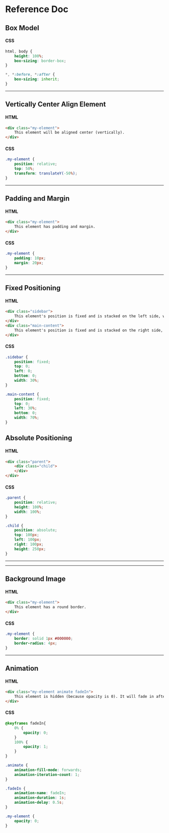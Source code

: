 Reference Doc
============
## Box Model

#### CSS
```css
html, body {
    height: 100%;
    box-sizing: border-box;
}

*, *:before, *:after {
    box-sizing: inherit;
}
```

-----
## Vertically Center Align Element

#### HTML
```html
<div class="my-element">
	This element will be aligned center (vertically).
</div>
```
#### CSS

```css
.my-element {
	position: relative;
    top: 50%;
    transform: translateY(-50%);
}
```


-------
## Padding and Margin

#### HTML
```html
<div class="my-element">
	This element has padding and margin.
</div>
```

#### CSS
```css
.my-element {
	padding: 10px;
	margin: 20px;
}
```
-------
## Fixed Positioning

#### HTML
```html
<div class="sidebar">
	This element's position is fixed and is stacked on the left side, with a width of 30%.
</div>
<div class="main-content">
	This element's position is fixed and is stacked on the right side, with a width of 70%.
</div>
```

#### CSS
```css
.sidebar {
	position: fixed;
	top: 0;
	left: 0;
	bottom: 0;
	width: 30%;
}

.main-content {
	position: fixed;
	top: 0;
	left: 30%;
	bottom: 0;
	width: 70%;
}
```
## Absolute Positioning

#### HTML
```html
<div class="parent">
	<div class="child">
	</div>
</div>
```

#### CSS
```css
.parent {
	position: relative;
	height: 100%;
	width: 100%;
}

.child {
	position: absolute;
	top: 100px;
	left: 100px;
	right: 100px;
	height: 250px;
}
```
----

----
## Background Image

#### HTML
```html
<div class="my-element">
	This element has a round border.
</div>
```

#### CSS
```css
.my-element {
	border: solid 1px #000000;
	border-radius: 4px;
}
```
-------

## Animation

#### HTML
```html
<div class="my-element animate fadeIn">
	This element is hidden (because opacity is 0). It will fade in after 0.5s.
</div>
```

#### CSS
```css
@keyframes fadeIn{
	0% {
		opacity: 0;
	}
	100% {
		opacity: 1;
	}
}

.animate {
	animation-fill-mode: forwards;
    animation-iteration-count: 1;
}

.fadeIn {
	animation-name: fadeIn;
	animation-duration: 1s;
	animation-delay: 0.5s;
}

.my-element {
	opacity: 0;
}
```
